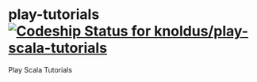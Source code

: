 play-tutorials [ ![Codeship Status for knoldus/play-scala-tutorials](https://www.codeship.io/projects/79574500-3744-0132-3919-5ed6848ea534/status)](https://www.codeship.io/projects/41602)
==============

Play Scala Tutorials
